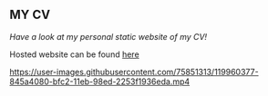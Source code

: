 ## MY CV

*Have a look at my personal static website of my CV!*

Hosted website can be found [here](https://geekyprawins.github.io/My_CV/)




https://user-images.githubusercontent.com/75851313/119960377-845a4080-bfc2-11eb-98ed-2253f1936eda.mp4

